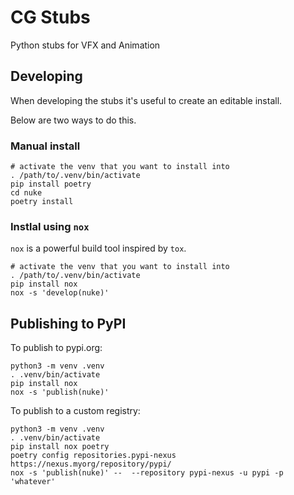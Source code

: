 # CG Stubs

Python stubs for VFX and Animation


## Developing

When developing the stubs it's useful to create an editable install.

Below are two ways to do this. 

### Manual install

```
# activate the venv that you want to install into
. /path/to/.venv/bin/activate
pip install poetry
cd nuke
poetry install
```

### Instlal using `nox`

`nox` is a powerful build tool inspired by `tox`.

```
# activate the venv that you want to install into
. /path/to/.venv/bin/activate
pip install nox
nox -s 'develop(nuke)'
```

## Publishing to PyPI

To publish to pypi.org:

```
python3 -m venv .venv
. .venv/bin/activate
pip install nox
nox -s 'publish(nuke)'
```

To publish to a custom registry:

```
python3 -m venv .venv
. .venv/bin/activate
pip install nox poetry
poetry config repositories.pypi-nexus https://nexus.myorg/repository/pypi/
nox -s 'publish(nuke)' --  --repository pypi-nexus -u pypi -p 'whatever'
```
